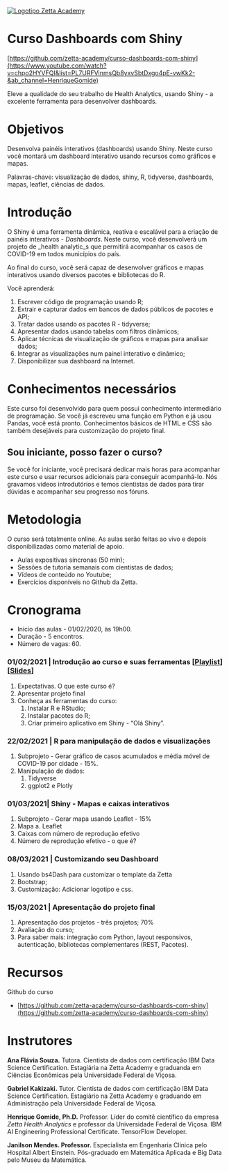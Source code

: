 [![Logotipo Zetta Academy](https://raw.githubusercontent.com/zetta-health/curso-dashboards-com-shiny/master/assets/repository-course-social-preview.png)](https://www.youtube.com/watch?v=chpo2HYVFQI&list=PL7URFVinmsQb8yxvSbtDxgo4pE-vwKk2-&ab_channel=HenriqueGomide)


# Curso Dashboards com Shiny 

[https://github.com/zetta-academy/curso-dashboards-com-shiny](https://www.youtube.com/watch?v=chpo2HYVFQI&list=PL7URFVinmsQb8yxvSbtDxgo4pE-vwKk2-&ab_channel=HenriqueGomide)

Eleve a qualidade do seu trabalho de Health Analytics, usando Shiny - a excelente ferramenta para desenvolver dashboards.



# Objetivos

Desenvolva painéis interativos (dashboards) usando Shiny. Neste curso você montará um dashboard interativo usando recursos como gráficos e mapas.

Palavras-chave: visualização de dados, shiny, R, tidyverse, dashboards, mapas, leaflet, ciências de dados.


# Introdução

O Shiny é uma ferramenta dinâmica, reativa e escalável para a criação de painéis interativos - _Dashboards_. Neste curso, você desenvolverá um projeto de _health analytic_s que permitirá acompanhar os casos de COVID-19 em todos municípios do país. 

Ao final do curso, você será capaz de desenvolver gráficos e mapas interativos usando diversos pacotes e bibliotecas do R.

Você aprenderá:



1. Escrever código de programação usando R;
2. Extrair e capturar dados em bancos de dados públicos de pacotes e API;
3. Tratar dados usando os pacotes R - tidyverse;
4. Apresentar dados usando tabelas com filtros dinâmicos;
5. Aplicar técnicas de visualização de gráficos e mapas para analisar dados;
6. Integrar as visualizações num painel interativo e dinâmico;
7. Disponibilizar sua dashboard na Internet.


# Conhecimentos necessários

Este curso foi desenvolvido para quem possui conhecimento intermediário de programação. Se você já escreveu uma função em Python e já usou Pandas, você está pronto. Conhecimentos básicos de HTML e CSS são também desejáveis para customização do projeto final.


## Sou iniciante, posso fazer o curso?

Se você for iniciante, você precisará dedicar mais horas para acompanhar este curso e usar recursos adicionais para conseguir acompanhá-lo. Nós gravamos vídeos introdutórios e temos cientistas de dados para tirar dúvidas e acompanhar seu progresso nos fóruns.


# Metodologia

O curso será totalmente online. As aulas serão feitas ao vivo e depois disponibilizadas como material de apoio.



*   Aulas expositivas síncronas (50 min);
*   Sessões de tutoria semanais com cientistas de dados;
*   Vídeos de conteúdo no Youtube;
*   Exercícios disponíveis no Github da Zetta.


# Cronograma



*   Início das aulas - 01/02/2020, às 19h00.
*   Duração - 5 encontros.
*   Número de vagas: 60.


### 01/02/2021 | Introdução ao curso e suas ferramentas [[Playlist](https://www.youtube.com/watch?v=chpo2HYVFQI&list=PL7URFVinmsQb8yxvSbtDxgo4pE-vwKk2-&ab_channel=HenriqueGomide)] [[Slides](https://docs.google.com/presentation/u/0/d/1G0Jl8hAATv0VIqC949WXjBiokDZKrRI5Vto8sQBAjr0/edit)]



1. Expectativas. O que este curso é?
2. Apresentar projeto final
3. Conheça as ferramentas do curso: 
    1. Instalar R e RStudio;
    2. Instalar pacotes do R;
    3. Criar primeiro aplicativo em Shiny - “Olá Shiny”.


### 22/02/2021 | R para manipulação de dados e visualizações



1. Subprojeto - Gerar gráfico de casos acumulados e média móvel de COVID-19 por cidade - 15%.
2. Manipulação de dados:
    1. Tidyverse
    2. ggplot2 e Plotly


### 01/03/2021| Shiny - Mapas e caixas interativos



1. Subprojeto - Gerar mapa usando Leaflet - 15%
2. Mapa
    a. Leaflet
3. Caixas com número de reprodução efetivo
4. Número de reprodução efetivo - o que é?


### 08/03/2021 | Customizando seu Dashboard



1. Usando bs4Dash para customizar o template da Zetta
2. Bootstrap;
3. Customização: Adicionar logotipo e css.


### 15/03/2021 | Apresentação do projeto final



1. Apresentação dos projetos - três projetos; 70%
2. Avaliação do curso;
3. Para saber mais: integração com Python, layout responsivos, autenticação, bibliotecas complementares (REST, Pacotes).


# Recursos

Github do curso



*   [https://github.com/zetta-academy/curso-dashboards-com-shiny](https://github.com/zetta-academy/curso-dashboards-com-shiny)


# Instrutores

**Ana Flávia Souza.** Tutora. Cientista de dados com certificação IBM Data Science Certification. Estagiária na Zetta Academy e graduanda em Ciências Econômicas pela Universidade Federal de Viçosa. 

**Gabriel Kakizaki.** Tutor. Cientista de dados com certificação IBM Data Science Certification. Estagiário na Zetta Academy e graduando em Administração pela Universidade Federal de Viçosa.

**Henrique Gomide, Ph.D.**  Professor. Líder do comitê científico da empresa _Zetta Health Analytics_ e professor da Universidade Federal de Viçosa. IBM AI Engineering Professional Certificate. TensorFlow Developer.

**Janilson Mendes. Professor.** Especialista em Engenharia Clínica pelo Hospital Albert Einstein. Pós-graduado em Matemática Aplicada e Big Data pelo Museu da Matemática.
